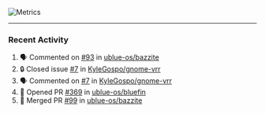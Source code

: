 ![Metrics](https://metrics.lecoq.io/KyleGospo?template=classic&base=header%2C%20activity%2C%20community%2C%20repositories%2C%20metadata&base.indepth=false&base.hireable=false&base.skip=false&config.timezone=America%2FLos_Angeles)

---
### Recent Activity
<!--START_SECTION:activity-->
1. 🗣 Commented on [#93](https://github.com/ublue-os/bazzite/issues/93#issuecomment-1666225369) in [ublue-os/bazzite](https://github.com/ublue-os/bazzite)
2. 🔒 Closed issue [#7](https://github.com/KyleGospo/gnome-vrr/issues/7) in [KyleGospo/gnome-vrr](https://github.com/KyleGospo/gnome-vrr)
3. 🗣 Commented on [#7](https://github.com/KyleGospo/gnome-vrr/issues/7#issuecomment-1666217337) in [KyleGospo/gnome-vrr](https://github.com/KyleGospo/gnome-vrr)
4. 💪 Opened PR [#369](https://github.com/ublue-os/bluefin/pull/369) in [ublue-os/bluefin](https://github.com/ublue-os/bluefin)
5. 🎉 Merged PR [#99](https://github.com/ublue-os/bazzite/pull/99) in [ublue-os/bazzite](https://github.com/ublue-os/bazzite)
<!--END_SECTION:activity-->
